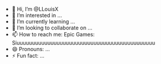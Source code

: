 - 👋 Hi, I’m @LLouisX
- 👀 I’m interested in ...
- 🌱 I’m currently learning ...
- 💞️ I’m looking to collaborate on ...
- 📫 How to reach me: Epic Games: Siuuuuuuuuuuuuuuuuuuuuuuuuuuuuuuuuuuuuuuuuuuuuu
- 😄 Pronouns: ...
- ⚡ Fun fact: ...

<!---
LLouisX/LLouisX is a ✨ special ✨ repository because its `README.md` (this file) appears on your GitHub profile.
You can click the Preview link to take a look at your changes.
--->
